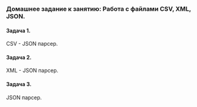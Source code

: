 ### Домашнее задание к занятию: Работа с файлами CSV, XML, JSON.
#### Задача 1.
CSV - JSON парсер.

#### Задача 2.
XML - JSON парсер.

#### Задача 3.
JSON парсер.